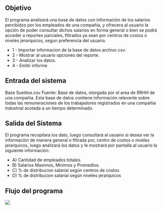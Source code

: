 
## Objetivo
El programa analizará una base de datos con información de los salarios percibidos por los empleados de una compañia, y ofrecera al usuario la opción de poder consultar dichos salarios en forma general o bien se podrá acceder a reportes parciales, filtrados ya sean por centros de costos o niveles jerarquicos, segun preferencia del usuario.
- 1 - Importar informacion de la base de datos archivo csv.
- 2 - Mostrar al usuario opciones del reporte.
- 3 - Analizar los datos.
- 4 - Emitir informe
## Entrada del sistema
Base Sueldos.csv
Fuente:  Base de datos, otorgada por el area de RRHH de una compañia. 
Esta base de datos contiene información relevante sobre todas las remuneraciones de los trabajadores registrados en una compañia industrial acotada a un tiempo determinado.
## Salida del Sistema
El programa recopilara los dato, luego consultará al usuario si desea ver la información de manera general o filtrada por, centro de costos o niveles jerarquicos, luego analizará los datos y le mostrará por pantalla al usuario la siguiente información: 
- A) Cantidad de empleados totales.
- B) Salarios Maximos, Minimos y Promedios.
- C) % de distribucion salarial según centros de costos
- D) % de distribucion salarial según niveles jerarquicos 
## Flujo del programa
  <img src="/imagen/Diagrama de Flujo.pgn">
</div>
